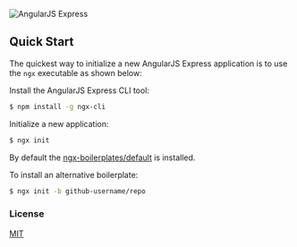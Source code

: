 ![AngularJS Express](http://i.imgur.com/yJmZbQe.png)

## Quick Start

The quickest way to initialize a new AngularJS Express application is to use the `ngx` executable as shown below:

Install the AngularJS Express CLI tool:

```bash
$ npm install -g ngx-cli
```

Initialize a new application:

```bash
$ ngx init
```

By default the [ngx-boilerplates/default](https://github.com/ngx-boilerplates/default) is installed.

To install an alternative boilerplate:

```bash
$ ngx init -b github-username/repo
```

### License
[MIT](LICENSE)